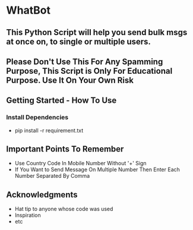 # WhatBot


## This Python Script will help you send bulk msgs at once on, to single or multiple users.

## Please Don't Use This For Any Spamming Purpose, This Script is Only For Educational Purpose. Use It On Your Own Risk


## Getting Started - How To Use

### Install Dependencies

* pip install -r requirement.txt

## Important Points To Remember

* Use Country Code In Mobile Number Without '+' Sign
* If You Want to Send Message On Multiple Number Then Enter Each Number Separated By Comma


## Acknowledgments

* Hat tip to anyone whose code was used
* Inspiration
* etc
